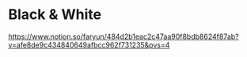 # Black & White
https://www.notion.so/faryun/484d2b1eac2c47aa90f8bdb8624f87ab?v=afe8de9c434840649afbcc962f731235&pvs=4
